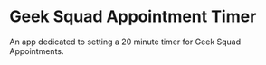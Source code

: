 # Geek Squad Appointment Timer

An app dedicated to setting a 20 minute timer for Geek Squad Appointments.
